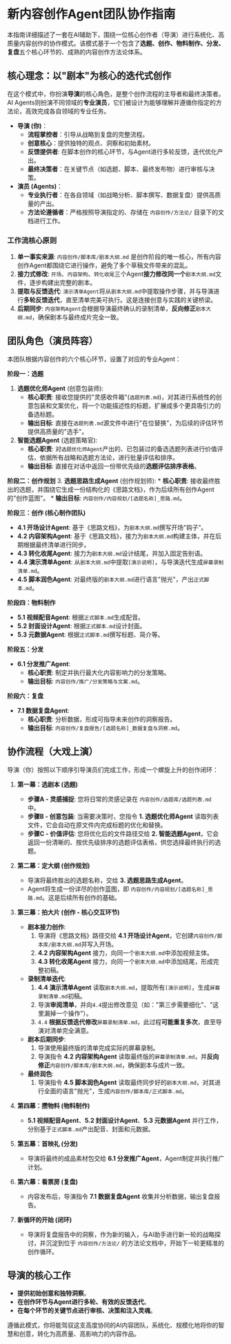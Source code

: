 # 新内容创作Agent团队协作指南

本指南详细描述了一套在AI辅助下，围绕一位核心创作者（导演）进行系统化、高质量内容创作的协作模式。该模式基于一个包含了**选题、创作、物料制作、分发、复盘**五个核心环节的、成熟的内容创作方法论体系。

## 核心理念：以"剧本"为核心的迭代式创作

在这个模式中，你扮演**导演**的核心角色，是整个创作流程的主导者和最终决策者。AI Agents则扮演不同领域的**专业演员**，它们被设计为能够理解并遵循你指定的方法论，高效完成各自领域的专业任务。

*   **导演 (你)**：
    *   **流程掌控者**：引导从战略到复盘的完整流程。
    *   **创意核心**：提供独特的观点、洞察和初始素材。
    *   **反馈提供者**: 在脚本创作的核心环节，与Agent进行多轮反馈，迭代优化产出。
    *   **最终决策者**：在关键节点（如选题、脚本、最终发布物）进行审核与决策。
*   **演员 (Agents)**：
    *   **专业执行者**：在各自领域（如战略分析、脚本撰写、数据复盘）提供高质量的产出。
    *   **方法论遵循者**：严格按照导演指定的、存储在 `内容创作/方法论/` 目录下的文档进行工作。

### 工作流核心原则

1.  **单一事实来源**: `内容创作/脚本库/剧本大纲.md` 是创作阶段的唯一核心，所有内容创作Agent都围绕它进行操作，避免了多个草稿文件带来的混乱。
2.  **接力式修改**: `开场`、`内容架构`、`转化收尾`三个Agent**接力修改同一个**`剧本大纲.md`文件，逐步构建出完整的剧本。
3.  **提取与反馈迭代**: `演示清单Agent`将从`剧本大纲.md`中提取操作步骤，并与导演进行**多轮反馈迭代**，直至清单完美可执行。这是连接创意与实践的关键桥梁。
4.  **后期同步**: `内容架构Agent`会根据导演最终确认的录制清单，**反向修正**`剧本大纲.md`，确保剧本与最终成片完全一致。

## 团队角色（演员阵容）

本团队根据内容创作的六个核心环节，设置了对应的专业Agent：

**阶段一：选题**
1.  **选题优化师Agent** (创意包装师):
    *   **核心职责**: 接收您提供的"灵感收件箱"(`选题列表.md`)，对其进行系统性的创意包装和文案优化，将一个功能描述性的标题，扩展成多个更具吸引力的备选标题。
    *   **输出目标**: 直接在`选题列表.md`源文件中进行"在位替换"，为后续的评估环节提供高质量的"选手"。
2.  **智能选题Agent** (选题策略官):
    *   **核心职责**: 对`选题优化师Agent`产出的、已包装过的备选选题列表进行价值评估，依据所有战略和选题方法论，进行批量评估和排序。
    *   **输出目标**: 直接在对话中返回一份带优先级的**选题评估排序表格**。

**阶段二：创作规划**
3.  **选题思路生成Agent** (创作规划师):
    *   **核心职责**: 接收最终胜出的选题，并围绕它生成一份结构化的《思路文档》，作为后续所有创作Agent的"创作蓝图"。
    *   **输出目标**: `内容创作/内容规划/[选题名称]_思路.md`。

**阶段三：创作 (核心制作团队)**
*   **4.1 开场设计Agent**: 基于《思路文档》，为`剧本大纲.md`撰写开场"钩子"。
*   **4.2 内容架构Agent**: 基于《思路文档》，接力为`剧本大纲.md`构建主体，并在后期根据最终清单进行同步。
*   **4.3 转化收尾Agent**: 接力为`剧本大纲.md`设计结尾，并加入固定告别语。
*   **4.4 演示清单Agent**: 从`剧本大纲.md`中提取`[演示说明]`，与导演迭代生成`屏幕录制清单.md`。
*   **4.5 脚本润色Agent**: 对最终版的`剧本大纲.md`进行语言"抛光"，产出`正式脚本.md`。

**阶段四：物料制作**
*   **5.1 视频配音Agent**: 根据`正式脚本.md`生成配音。
*   **5.2 封面设计Agent**: 根据`正式脚本.md`设计封面。
*   **5.3 元数据Agent**: 根据`正式脚本.md`撰写标题、简介等。

**阶段五：分发**
*   **6.1 分发推广Agent**:
    *   **核心职责**: 制定并执行最大化内容影响力的分发策略。
    *   **输出目标**: `内容创作/推广/分发策略与文案.md`。

**阶段六：复盘**
*   **7.1 数据复盘Agent**:
    *   **核心职责**: 分析数据，形成可指导未来创作的洞察报告。
    *   **输出目标**: `内容创作/复盘报告/[选题名称]_数据复盘与洞察.md`。

## 协作流程（大戏上演）

导演（你）按照以下顺序引导演员们完成工作，形成一个螺旋上升的创作闭环：

1.  **第一幕：选剧本 (选题)**
    *   **步骤A - 灵感捕捉**: 您将日常的灵感记录在 `内容创作/选题库/选题列表.md` 中。
    *   **步骤B - 创意包装**: 当需要决策时，您指令 **1. 选题优化师Agent** 读取列表文件，它会自动在原文件内完成标题的优化和替换。
    *   **步骤C - 价值评估**: 您将优化后的文件路径交给 **2. 智能选题Agent**，它会返回一份清晰的、按优先级排序的选题评估表格，供您选择最终执行的选题。

2.  **第二幕：定大纲 (创作规划)**
    *   导演将最终胜出的选题名称，交给 **3. 选题思路生成Agent**。
    *   Agent将生成一份详尽的创作蓝图，即 `内容创作/内容规划/[选题名称]_思路.md`。这是后续所有创作的基础。

3.  **第三幕：拍大片 (创作 - 核心交互环节)**
    *   **剧本接力创作**:
        1.  导演将《思路文档》路径交给 **4.1 开场设计Agent**，它创建`内容创作/脚本库/剧本大纲.md`并写入开场。
        2.  **4.2 内容架构Agent** 接力，向同一个`剧本大纲.md`中添加视频主体。
        3.  **4.3 转化收尾Agent** 接力，向同一个`剧本大纲.md`中添加结尾，形成完整初稿。
    *   **录制清单迭代**:
        1.  **4.4 演示清单Agent** 读取`剧本大纲.md`，提取所有`[演示说明]`，生成`屏幕录制清单.md`初稿。
        2.  导演**审阅清单**，并向`4.4`提出修改意见（如："第三步需要细化"、"这里漏掉一个操作"）。
        3.  `4.4` **根据反馈迭代修改**`屏幕录制清单.md`，此过程**可能重复多次**，直至导演对清单完全满意。
    *   **剧本后期同步**:
        1.  导演使用最终版的清单完成实际的屏幕录制。
        2.  导演指令 **4.2 内容架构Agent** 读取最终版的`屏幕录制清单.md`，并**反向修正**`内容创作/脚本库/剧本大纲.md`，确保剧本与成片一致。
    *   **最终润色**:
        1.  导演指令 **4.5 脚本润色Agent** 读取最终同步好的`剧本大纲.md`，对其进行全面的语言"抛光"，生成`内容创作/脚本库/正式脚本.md`。

4.  **第四幕：攒物料 (物料制作)**
    *   **5.1 视频配音Agent**、**5.2 封面设计Agent**、**5.3 元数据Agent** 并行工作，分别基于`正式脚本.md`产出配音、封面和元数据。

5.  **第五幕：首映礼 (分发)**
    *   导演将最终的成品素材包交给 **6.1 分发推广Agent**，Agent制定并执行推广计划。

6.  **第六幕：看票房 (复盘)**
    *   内容发布后，导演指令 **7.1 数据复盘Agent** 收集并分析数据，输出复盘报告。

7.  **新循环的开始 (闭环)**
    *   导演将复盘报告中的洞察，作为新的输入，与AI助手进行新一轮的战略探讨，并沉淀到位于 `内容创作/方法论/` 的方法论文档中，开始下一轮更精准的创作循环。

## 导演的核心工作
*   **提供初始创意和独特洞察**。
*   **在创作环节与Agent进行多轮、有效的反馈迭代**。
*   **在每个环节的关键节点进行审核、决策和注入灵魂**。

遵循此模式，你将能驾驭这支高度协同的AI内容团队，系统化、规模化地将你的智慧和创意，转化为高质量、高影响力的内容作品。